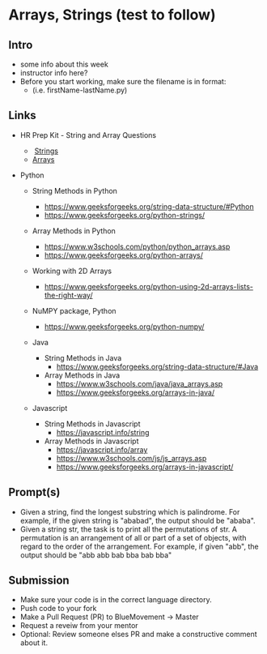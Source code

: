 # Arrays, Strings (test to follow)

## Intro

- some info about this week
- instructor info here?
- Before you start working, make sure the filename is in format:
  - (i.e. firstName-lastName.py)

## Links

- HR Prep Kit - String and Array Questions
  -  [Strings](https://www.hackerrank.com/interview/interview-preparation-kit/strings/challenges)
  -  [Arrays](https://www.hackerrank.com/interview/interview-preparation-kit/arrays/challenges)

- Python
  - String Methods in Python
    - https://www.geeksforgeeks.org/string-data-structure/#Python
    - https://www.geeksforgeeks.org/python-strings/
  - Array Methods in Python
    - https://www.w3schools.com/python/python_arrays.asp
    - https://www.geeksforgeeks.org/python-arrays/
  - Working with 2D Arrays
    - https://www.geeksforgeeks.org/python-using-2d-arrays-lists-the-right-way/
  - NuMPY package, Python
    - https://www.geeksforgeeks.org/python-numpy/
  
  - Java
    - String Methods in Java
       - https://www.geeksforgeeks.org/string-data-structure/#Java
    - Array Methods in Java 
      - https://www.w3schools.com/java/java_arrays.asp
      - https://www.geeksforgeeks.org/arrays-in-java/
  
  - Javascript
    - String Methods in Javascript
      - https://javascript.info/string
    - Array Methods in Javascript 
      - https://javascript.info/array
      - https://www.w3schools.com/js/js_arrays.asp
      - https://www.geeksforgeeks.org/arrays-in-javascript/

## Prompt(s)

- Given a string, find the longest substring which is palindrome. For example, if the given string is "ababad", the output should be "ababa".
- Given a string str, the task is to print all the permutations of str. A permutation is an arrangement of all or part of a set of objects, with regard to the order of the arrangement. For example, if given "abb", the output should be "abb abb bab bba bab bba"


## Submission

- Make sure your code is in the correct language directory.
- Push code to your fork
- Make a Pull Request (PR) to BlueMovement -> Master
- Request a reveiw from your mentor
- Optional: Review someone elses PR and make a constructive comment about it.
